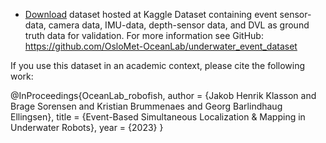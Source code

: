 - [Download](https://www.kaggle.com/datasets/jhenkla/event-dataset-for-underwater-slam) dataset hosted at Kaggle
Dataset containing event sensor-data, camera data, IMU-data, depth-sensor data, and DVL as ground truth data for validation.
For more information see GitHub: https://github.com/OsloMet-OceanLab/underwater_event_dataset

If you use this dataset in an academic context, please cite the following work:

@InProceedings{OceanLab_robofish,
author = {Jakob Henrik Klasson and Brage Sorensen and Kristian Brummenaes and Georg Barlindhaug Ellingsen},
title = {Event-Based Simultaneous Localization & Mapping in Underwater Robots},
year = {2023}
}

